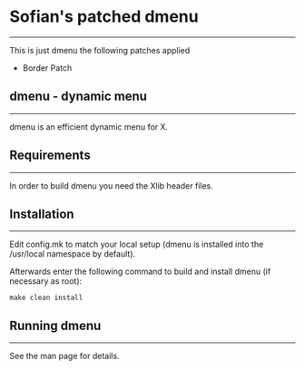 # Sofian's patched dmenu
------------
This is just dmenu the following patches applied
- Border Patch

## dmenu - dynamic menu
------------
dmenu is an efficient dynamic menu for X.


## Requirements
------------
In order to build dmenu you need the Xlib header files.


## Installation
------------
Edit config.mk to match your local setup (dmenu is installed into
the /usr/local namespace by default).

Afterwards enter the following command to build and install dmenu
(if necessary as root):

    make clean install


## Running dmenu
-------------
See the man page for details.
